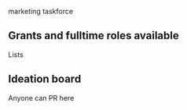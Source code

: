 marketing taskforce

## Grants and fulltime roles available

Lists

## Ideation board

Anyone can PR here

